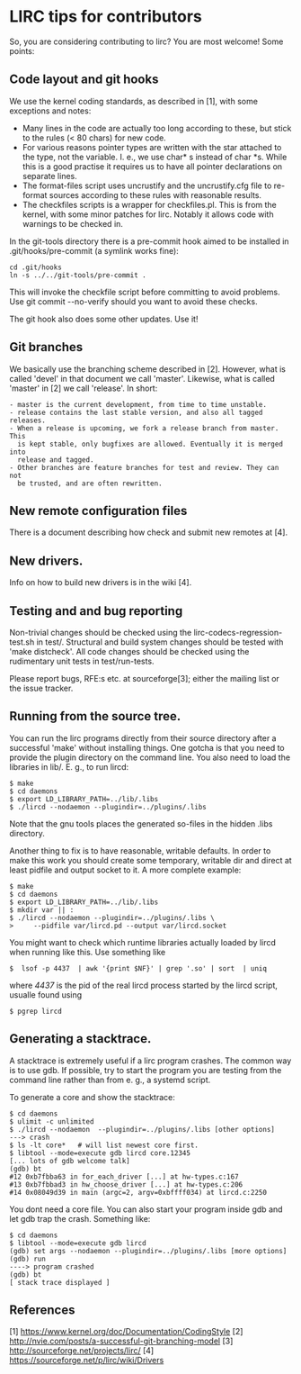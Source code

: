 # LIRC tips for contributors

So, you are considering contributing to lirc? You are most welcome! Some points:

## Code layout and git hooks

We use the kernel coding standards, as described in [1], with some exceptions
and notes:
  - Many lines in the code are actually too long according to these, but stick
    to the rules (< 80 chars) for new code.
  - For various reasons pointer types are written with the star attached to
    the type, not the variable. I. e., we use char* s instead of char *s.
    While this is a good practise it requires us to have all pointer
    declarations on separate lines.
  - The format-files script uses uncrustify and the uncrustify.cfg file to
    re-format sources according to these rules with reasonable results.
  - The checkfiles scripts is a wrapper for checkfiles.pl. This is from the
    kernel, with some minor patches for lirc. Notably it allows code with
    warnings to be checked in.

In the git-tools directory there is a pre-commit hook aimed to be installed in
.git/hooks/pre-commit (a symlink works fine):

    cd .git/hooks
    ln -s ../../git-tools/pre-commit .

This will invoke the checkfile script before committing to avoid problems. Use
git commit --no-verify should you want to avoid these checks.

The git hook also does some other updates. Use it!

## Git branches

We basically use the branching scheme described in [2]. However, what is called
'devel' in that document we call 'master'. Likewise, what is called 'master' in [2]
we call 'release'. In short:

    - master is the current development, from time to time unstable.
    - release contains the last stable version, and also all tagged releases.
    - When a release is upcoming, we fork a release branch from master. This
      is kept stable, only bugfixes are allowed. Eventually it is merged into
      release and tagged.
    - Other branches are feature branches for test and review. They can not
      be trusted, and are often rewritten.

## New remote configuration files

There is a document describing how check and submit new remotes at [4].

## New drivers.

Info on how to build new drivers is in the wiki [4].

## Testing and and bug reporting

Non-trivial changes should be checked using the lirc-codecs-regression-test.sh
in test/. Structural and  build system changes should be tested with
'make distcheck'. All code  changes should be checked using the rudimentary
unit tests in test/run-tests.

Please report bugs, RFE:s etc. at sourceforge[3]; either the mailing list or the
issue tracker.

## Running from the source tree.

You can run the lirc programs directly from their source directory after a
successful 'make' without installing things. One gotcha is that you need
to provide the plugin directory on the command line. You also need to
load the libraries in lib/. E. g., to run lircd:

    $ make
    $ cd daemons
    $ export LD_LIBRARY_PATH=../lib/.libs
    $ ./lircd --nodaemon --plugindir=../plugins/.libs

Note that the gnu tools places the generated so-files in the hidden .libs
directory.

Another thing to fix is to have reasonable, writable defaults. In order
to make this work you should create some temporary, writable dir and direct at
least pidfile and output socket to it. A more complete example:


    $ make
    $ cd daemons
    $ export LD_LIBRARY_PATH=../lib/.libs
    $ mkdir var || :
    $ ./lircd --nodaemon --plugindir=../plugins/.libs \
    >     --pidfile var/lircd.pd --output var/lircd.socket

You might want to check which runtime libraries actually loaded by lircd when
running like this. Use something like

    $  lsof -p 4437  | awk '{print $NF}' | grep '.so' | sort  | uniq

where *4437* is the pid of the real lircd process started by the lircd script,
usualle found using

    $ pgrep lircd


## Generating a stacktrace.

A stacktrace is extremely useful if a lirc program crashes. The common way
is to use gdb. If possible, try to start the program you are testing from
the command line rather than from e. g.,  a systemd script.

To generate a core and show the stacktrace:

    $ cd daemons
    $ ulimit -c unlimited
    $ ./lircd --nodaemon  --plugindir=../plugins/.libs [other options]
    ---> crash
    $ ls -lt core*   # will list newest core first.
    $ libtool --mode=execute gdb lircd core.12345
    [... lots of gdb welcome talk]
    (gdb) bt
    #12 0xb7fbba63 in for_each_driver [...] at hw-types.c:167
    #13 0xb7fbbad3 in hw_choose_driver [...] at hw-types.c:206
    #14 0x08049d39 in main (argc=2, argv=0xbffff034) at lircd.c:2250

You dont need a core file. You can also start your program inside gdb and
let gdb trap the crash. Something like:

    $ cd daemons
    $ libtool --mode=execute gdb lircd
    (gdb) set args --nodaemon --plugindir=../plugins/.libs [more options]
    (gdb) run
    ----> program crashed
    (gdb) bt
    [ stack trace displayed ]


## References

[1] https://www.kernel.org/doc/Documentation/CodingStyle
[2] http://nvie.com/posts/a-successful-git-branching-model
[3] http://sourceforge.net/projects/lirc/
[4] https://sourceforge.net/p/lirc/wiki/Drivers
